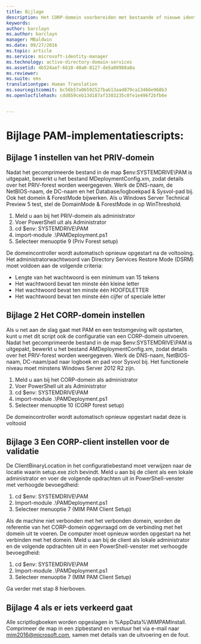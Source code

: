 ```yaml
---
title: Bijlage
description: Het CORP-domein voorbereiden met bestaande of nieuwe identiteiten die worden beheerd door Privileged Identity Manager via scripts
keywords: 
author: barclayn
ms.author: barclayn
manager: MBaldwin
ms.date: 09/27/2016
ms.topic: article
ms.service: microsoft-identity-manager
ms.technology: active-directory-domain-services
ms.assetid: 4b524ae7-6610-40a0-8127-de5a08988a8a
ms.reviewer: 
ms.suite: ems
translationtype: Human Translation
ms.sourcegitcommit: bc56b57a06592527bab13aad879ca13466e968b3
ms.openlocfilehash: cdd859ceb13d187af3303235c0fe1e496f2bfb6e


---
```

# <a name="pam-deployment-scripts-addendum"></a>Bijlage PAM-implementatiescripts:

## <a name="addendum-1-setting-up-the-priv-domain"></a>Bijlage 1 instellen van het PRIV-domein

Nadat het gecomprimeerde bestand in de map $env:SYSTEMDRIVE\PAM is uitgepakt, bewerkt u het bestand MDeploymentConfig.xm, zodat details over het PRIV-forest worden weergegeven. Werk de DNS-naam, de NetBIOS-naam, de DC-naam en het Database/logboekpad & Sysvol-pad bij. Ook het domein & ForestMode bijwerken. Als u Windows Server Technical Preview 5 test, stel de DomainMode & ForestMode in op WinThreshold.

1. Meld u aan bij het PRIV-domein als administrator
2. Voer PowerShell uit als Administrator
3. cd $env: SYSTEMDRIVE\PAM
4. import-module .\PAMDeployment.ps1
5. Selecteer menuoptie 9 (Priv Forest setup)


De domeincontroller wordt automatisch opnieuw opgestart na de voltooiing. Het administratorwachtwoord van Directory Services Restore Mode (DSRM) moet voldoen aan de volgende criteria:

  * Lengte van het wachtwoord is een minimum van 15 tekens
  * Het wachtwoord bevat ten minste één kleine letter
  * Het wachtwoord bevat ten minste één HOOFDLETTER
  * Het wachtwoord bevat ten minste één cijfer of speciale letter

## <a name="addendum-2-setting-up-the-corp-domain"></a>Bijlage 2 Het CORP-domein instellen

Als u net aan de slag gaat met PAM en een testomgeving wilt opstarten, kunt u met dit script ook de configuratie van een CORP-domein uitvoeren. Nadat het gecomprimeerde bestand in de map $env:SYSTEMDRIVE\PAM is uitgepakt, bewerkt u het bestand AMDeploymentConfig.xm, zodat details over het PRIV-forest worden weergegeven. Werk de DNS-naam, NetBIOS-naam, DC-naam/pad naar logboek en pad voor Sysvol bij. Het functionele niveau moet minstens Windows Server 2012 R2 zijn.

1. Meld u aan bij het CORP-domein als administrator
2. Voer PowerShell uit als Administrator
3. cd $env: SYSTEMDRIVE\PAM
4. import-module .\PAMDeployment.ps1
5. Selecteer menuoptie 10 (CORP forest setup)

De domeincontroller wordt automatisch opnieuw opgestart nadat deze is voltooid

## <a name="addendum-3-setting-up-a-corp-client-to-do-the-validation"></a>Bijlage 3 Een CORP-client instellen voor de validatie

De ClientBinaryLocation in het configuratiebestand moet verwijzen naar de locatie waarin setup.exe zich bevindt.
Meld u aan bij de client als een lokale administrator en voer de volgende opdrachten uit in PowerShell-venster met verhoogde bevoegdheid:

1. cd $env: SYSTEMDRIVE\PAM
2. Import-module .\PAMDeployment.ps1
3. Selecteer menuoptie 7 (MIM PAM Client Setup)


Als de machine niet verbonden met het verbonden domein, worden de referentie van het CORP-domein opgevraagd om de verbinding met het domein uit te voeren. De computer moet opnieuw worden opgestart na het verbinden met het domein. Meld u aan bij de client als lokale administrator en de volgende opdrachten uit in een PowerShell-venster met verhoogde bevoegdheid:

1. cd $env: SYSTEMDRIVE\PAM
2. Import-module .\PAMDeployment.ps1
3. Selecteer menuoptie 7 (MIM PAM Client Setup)

Ga verder met stap 8 hierboven.

## <a name="addendum-4-if-something-goes-wrong"></a>Bijlage 4 als er iets verkeerd gaat

Alle scriptlogboeken worden opgeslagen in %AppData%\MIMPAMInstall. Comprimeer de map in een zipbestand en verstuur het via e-mail naar [mim2016@microsoft.com](mailto:mim2016@microsoft.com), samen met details van de uitvoering en de fout.



<!--HONumber=Oct16_HO1-->


